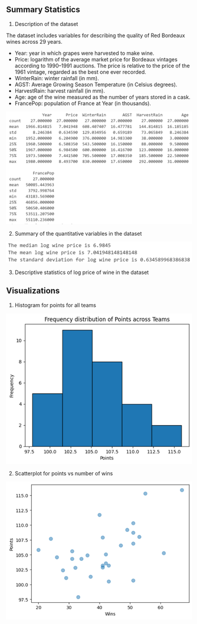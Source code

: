 ## Summary Statistics

1. Description of the dataset

The dataset includes variables for describing the quality of Red Bordeaux wines across 29 years. 

* Year: year in which grapes were harvested to make wine.
* Price: logarithm of the average market price for Bordeaux vintages according to 1990–1991 auctions. The price is relative to the price of the 1961 vintage, regarded as the best one ever recorded.
* WinterRain: winter rainfall (in mm).
* AGST: Average Growing Season Temperature (in Celsius degrees).
* HarvestRain: harvest rainfall (in mm).
* Age: age of the wine measured as the number of years stored in a cask.
* FrancePop: population of France at Year (in thousands).

![Alt text](image.png)

2. Summary of the quantitative variables in the dataset

![Alt text](image-1.png)

3. Descriptive statistics of log price of wine in the dataset

## Visualizations

1. Histogram for points for all teams

![Alt text](figures/points.png)

2. Scatterplot for points vs number of wins

![Alt text](figures/scatter.png)